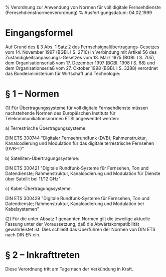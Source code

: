 % Verordnung zur Anwendung von Normen für voll digitale Fernsehdienste  (Fernsehdienstnormenverordnung)
% Ausfertigungsdatum: 04.02.1999
 
# Eingangsformel

Auf Grund des § 3 Abs. 1 Satz 2 des Fernsehsignalübertragungs-Gesetzes vom 14. November 1997 (BGBl. I S. 2710) in Verbindung mit Artikel 56 des Zuständigkeitsanpassungs-Gesetzes vom 18. März 1975 (BGBl. I S. 705), dem Organisationserlaß vom 17. Dezember 1997 (BGBl. 1998 I S. 68) und dem Organisationserlaß vom 27. Oktober 1998 (BGBl. I S. 3288) verordnet das Bundesministerium für Wirtschaft und Technologie:

# § 1 – Normen

(1) Für Übertragungssysteme für voll digitale Fernsehdienste müssen nachstehende Normen des Europäischen Instituts für Telekommunikationsnormen ETSI angewendet werden:

a) Terrestrische Übertragungssysteme:

DIN ETS 300744 "Digitaler Fernsehrundfunk (DVB); Rahmenstruktur, Kanalcodierung und Modulation für das digitale terrestrische Fernsehen (DVB-T)"

b) Satelliten-Übertragungssysteme:

DIN ETS 300421 "Digitale Rundfunk-Systeme für Fernsehen, Ton und Datendienste; Rahmenstruktur, Kanalcodierung und Modulation für Dienste über Satellit bei 11/12 GHz"

c) Kabel-Übertragungssysteme:

DIN ETS 300429 "Digitale Rundfunk-Systeme für Fernsehen, Ton und Datendienste; Rahmenstruktur, Kanalcodierung und Modulation bei Kabelsystemen"

(2) Für die unter Absatz 1 genannten Normen gilt die jeweilige aktuelle Fassung unter der Voraussetzung, daß die Abwärtskompatibilität gewährleistet ist. Dies schließt das Überführen der Normen von DIN ETS nach DIN EN ein.

# § 2 – Inkrafttreten

Diese Verordnung tritt am Tage nach der Verkündung in Kraft.
